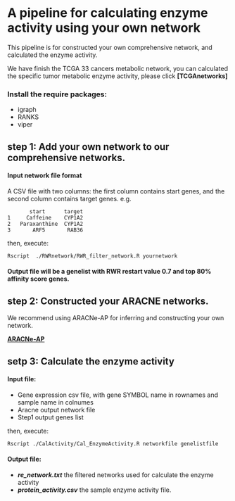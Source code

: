 # A pipeline for calculating enzyme activity using your own network

This pipeline is for constructed your own comprehensive network, and calculated the enzyme activity. 

We have finish the TCGA 33 cancers metabolic network, you can calculated the specific tumor metabolic enzyme activity, please click  **[TCGAnetworks]**

### Install the require packages:
- igraph
- RANKS
- viper


## step 1: Add your own network to our comprehensive networks.
#### Input network file format
A CSV file with two columns: the first column contains start genes, and the second column contains target genes. e.g.
   
           start      target
    1     Caffeine    CYP1A2
    2   Paraxanthine  CYP1A2
    3       ARF5       RAB36

then, execute:

    Rscript  ./RWRnetwork/RWR_filter_network.R yournetwork

#### Output file will be a genelist with RWR restart value 0.7 and top 80% affinity score genes.

## step 2: Constructed your ARACNE networks.
We recommend using ARACNe-AP for inferring and constructing your own network.

**[ARACNe-AP](https://github.com/califano-lab/ARACNe-AP)**

## setp 3: Calculate the enzyme activity
#### Input file:
- Gene expression csv file, with gene SYMBOL name in rownames and sample name in colnumes
- Aracne output network file
- Step1 output genes list

then, execute:

    Rscript ./CalActivity/Cal_EnzymeActivity.R networkfile genelistfile

#### Output file:
- ***re_network.txt***  the filtered networks used for calculate the enzyme activity
- ***protein_activity.csv*** the sample enzyme activity file.

